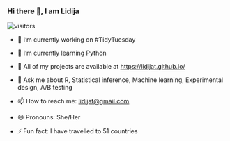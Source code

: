 ### Hi there 👋, I am Lidija

![visitors](https://visitor-badge.glitch.me/badge?page_id=page.id)

- 🔭 I’m currently working on #TidyTuesday

- 🌱 I’m currently learning Python

- 👯 All of my projects are available at https://lidijat.github.io/

- 💬 Ask me about R, Statistical inference, Machine learning, Experimental design, A/B testing

- 📫 How to reach me: lidijat@gmail.com

- 😄 Pronouns: She/Her

- ⚡ Fun fact: I have travelled to 51 countries

